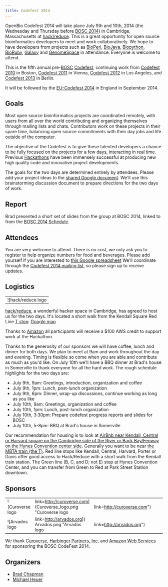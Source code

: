 ```yaml
---
title: Codefest 2014
---
```


OpenBio Codefest 2014 will take place July 9th and 10th, 2014 (the
Wednesday and Thursday before [BOSC 2014](BOSC_2014 "wikilink")) in
Cambridge, Massachusetts at [hack/reduce](http://www.hackreduce.org/).
This is a great opportunity for open source bioinformatics developers to
meet and work collaboratively. We hope to have developers from projects
such as [BioPerl](http://bioperl.org),
[BioJava](http://www.biojava.org), [Biopython](http://biopython.org),
[BioRuby](http://www.bioruby.org), [Galaxy](http://wiki.g2.bx.psu.edu/)
and [GenomeSpace](http://www.genomespace.org) in attendance. Everyone is
welcome to attend.

This is the fifth annual pre-[BOSC](BOSC "wikilink")
[Codefest](Codefest "wikilink"), continuing work from [Codefest
2010](Codefest_2010 "wikilink") in Boston, [Codefest
2011](Codefest_2011 "wikilink") in Vienna, [Codefest
2012](Codefest_2012 "wikilink") in Los Angeles, and [Codefest
2013](Codefest_2013 "wikilink") in Berlin.

It will be followed by the [EU-Codefest
2014](EU-Codefest_2014 "wikilink") in England in September 2014.

Goals
-----

Most open source bioinformatics projects are coordinated remotely, with
users from all over the world contributing and organizing themselves
through mailing lists and chats. Contributors work on these projects in
their spare time, balancing open source commitments with their day jobs
and life outside of the computer.

The objective of the Codefest is to give these talented developers a
chance to be fully focused on the projects for a few days, interacting
in real time. Previous
[Hackathons](http://www.open-bio.org/wiki/Hackathon) have been immensely
successful at producing new high quality code and innovative project
developments.

The goals for the two days are determined entirely by attendees. Please
add your project ideas to the [shared Google
document](https://docs.google.com/document/d/1yADE2bb0rEU6TASxuSPsvTdHvh_rtCXzJrsL3NWzxXE/edit?usp=sharing).
We'll use this brainstorming discussion document to prepare directions
for the two days of work.

Report
------

Brad presented a short set of slides from the group at BOSC 2014, linked
to from the [BOSC 2014 Schedule](BOSC_2014_Schedule "wikilink").

Attendees
---------

You are very welcome to attend. There is no cost, we only ask you to
register to help organize numbers for food and beverages. Please add
yourself if you are interested to [this Google
spreadsheet](https://docs.google.com/spreadsheet/ccc?key=0Agxg-o4ZmoZ4dHU1OXhrczV3Q3d5eE9CUVhBc1dGNWc&usp=sharing)
We'll coordinate through the [Codefest 2014 mailing
list](https://groups.google.com/forum/?fromgroups#!forum/openbio-codefest-2014),
so please sign up to receive updates.

Logistics
---------

|                                                                                                                                |
|--------------------------------------------------------------------------------------------------------------------------------|
| ![hack/reduce logo|link=<http://www.hackreduce.org/>](hack-reduce-logo.png "hack/reduce logo|link=http://www.hackreduce.org/") |

[hack/reduce](http://www.hackreduce.org/), a wonderful hacker space in
Cambridge, has agreed to host us for the two days. It's located a short
walk from the Kendall Square Red Line [T stop](http://mbta.com/):
[Google map](http://goo.gl/maps/c8qkV)

Thanks to [Amazon](http://aws.amazon.com) all participants will receive
a $100 AWS credit to support work at the Hackathon.

Thanks to the generosity of our sponsors we will have coffee, lunch and
dinner for both days. We plan to meet at 9am and work throughout the day
and evening. Timing is flexible so come when you are able and contribute
as much as you'd like. On July 10th we'll have a BBQ dinner at Brad's
house in Somerville to thank everyone for all the hard work. The rough
schedule highlights for the two days are:

-   July 9th, 9am: Greetings, introduction, organization and coffee
-   July 9th, 1pm: Lunch, post-lunch organization
-   July 9th, 6pm: Dinner, wrap-up discussions, continue working as long
    as you like
-   July 10th, 9am: Greetings, organization and coffee
-   July 10th, 1pm: Lunch, post-lunch organization
-   July 10th, 3:30pm: Prepare codefest progress reports and slides for
    BOSC
-   July 10th, 5-8pm: BBQ at Brad's house in Somerville

Our recommendation for housing is to look at [AirBnb near Kendall,
Central or Harvard square on the Cambridge side of the River or Back
Bay/Fenway on the Hynes Convention center
side](https://www.airbnb.com/s/boston--ma?checkin=07/08/2014&checkout=07/11/2014&price_max=250&sw_lat=42.336674148099135&sw_lng=-71.11771635949663&ne_lat=42.37715666811412&ne_lng=-71.06630377709917&zoom=14&search_by_map=true).
Generally you want to be near [the MBTA train (the
T)](http://mbta.com/schedules_and_maps/subway/). Red line stops like
Kendall, Central, Harvard, Porter or Davis offer good access to
Hack/Reduce with a short walk from the Kendall train station. The Green
line (B, C, and D; not E) stop at Hynes Convention Center, and you can
transfer from Green to Red at Park Street Station downtown.

Sponsors
--------

|                                                                                                              |          |                                                                                                                                                        |                                                                                                  |
|--------------------------------------------------------------------------------------------------------------|----------|--------------------------------------------------------------------------------------------------------------------------------------------------------|--------------------------------------------------------------------------------------------------|
| ![Curoverse logo|link=<http://curoverse.com>](Curoverse_logo.png "Curoverse logo|link=http://curoverse.com") |          | ![Harbinger Partners logo|link=<http://harbinger-partners.com/>](HP-logo-no-tagline.png "Harbinger Partners logo|link=http://harbinger-partners.com/") | ![AWS logo|link=<http://aws.amazon.com/>]( Aws-logo.jpeg "AWS logo|link=http://aws.amazon.com/") |
| ![Arvados logo|link=<http://arvados.org>]( Arvados.png "Arvados logo|link=http://arvados.org")               |

We thank [Curoverse](http://curoverse.com), [Harbinger Partners,
Inc.](http://harbinger-partners.com/) and [Amazon Web
Services](http://aws.amazon.com/) for sponsoring the BOSC CodeFest 2014.

Organizers
----------

-   [Brad Chapman](http://bcbio.wordpress.com/)
-   [Michael Heuer](http://github.com/heuermh/)

